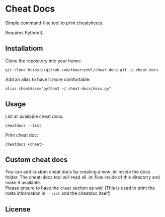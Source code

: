 # Cheat Docs

Simple command-line tool to print cheatsheets.

Requires Python3.

## Installatiom

Clone the repository into your home:
```shell
git clone https://github.com/tbauriedel/cheat-docs.git ~/.cheat-docs
```

Add an alias to have it more comfortable:
```shell
alias cheatdocs="python3 ~/.cheat-docs/docs.py"
```

## Usage

List all available cheat docs:
```shell
cheatdocs --list
```

Print cheat doc:
```shell
cheatdocs <cheat>
```

## Custom cheat docs
You can add custom cheat docs by creating a new <cheat>.ini inside the docs folder. The cheat-docs tool will read all .ini files inside of this directory and make it available.  
Please ensure to have the `cheat` section as well (This is used to print the meta information in `--list` and the cheatdoc itself)

## License
